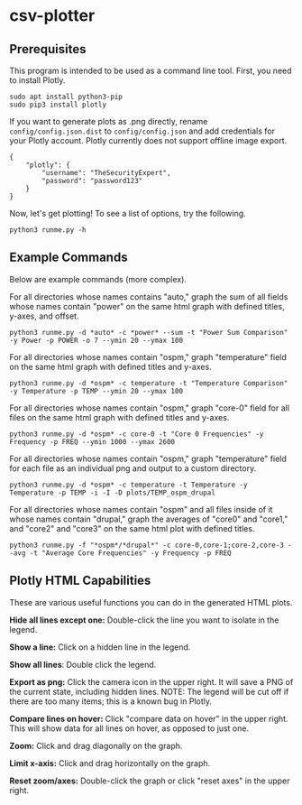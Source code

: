 # csv-plotter
## Prerequisites

This program is intended to be used as a command line tool. First, you need to install Plotly.
```
sudo apt install python3-pip
sudo pip3 install plotly
```
If you want to generate plots as .png directly, rename `config/config.json.dist` to `config/config.json` and add credentials for your Plotly account. Plotly currently does not support offline image export.
```
{
    "plotly": {
        "username": "TheSecurityExpert",
        "password": "password123"
    }
}
```
Now, let's get plotting! To see a list of options, try the following.
```
python3 runme.py -h
```

## Example Commands

Below are example commands (more complex).

For all directories whose names contains "auto," graph the sum of all fields whose names contain "power" on the same html graph with defined titles, y-axes, and offset.
```
python3 runme.py -d *auto* -c *power* --sum -t "Power Sum Comparison" -y Power -p POWER -o 7 --ymin 20 --ymax 100
```

For all directories whose names contain "ospm," graph "temperature" field on the same html graph with defined titles and y-axes.
```
python3 runme.py -d *ospm* -c temperature -t "Temperature Comparison" -y Temperature -p TEMP --ymin 20 --ymax 100
```

For all directories whose names contain "ospm," graph "core-0" field for all files on the same html graph with defined titles and y-axes.
```
python3 runme.py -d *ospm* -c core-0 -t "Core 0 Frequencies" -y Frequency -p FREQ --ymin 1000 --ymax 2600
```

For all directories whose names contain "ospm," graph "temperature" field for each file as an individual png and output to a custom directory.
```
python3 runme.py -d *ospm* -c temperature -t Temperature -y Temperature -p TEMP -i -I -D plots/TEMP_ospm_drupal
```

For all directories whose names contain "ospm" and all files inside of it whose names contain "drupal," graph the averages of "core0" and "core1," and "core2" and "core3" on the same html plot with defined titles.
```
python3 runme.py -f "*ospm*/*drupal*" -c core-0,core-1;core-2,core-3 --avg -t "Average Core Frequencies" -y Frequency -p FREQ
```

## Plotly HTML Capabilities
These are various useful functions you can do in the generated HTML plots.

**Hide all lines except one:** Double-click the line you want to isolate in the legend.

**Show a line:** Click on a hidden line in the legend.

**Show all lines**: Double click the legend.

**Export as png:** Click the camera icon in the upper right. It will save a PNG of the current state, including hidden lines. NOTE: The legend will be cut off if there are too many items; this is a known bug in Plotly.

**Compare lines on hover:** Click "compare data on hover" in the upper right. This will show data for all lines on hover, as opposed to just one.

**Zoom:** Click and drag diagonally on the graph.

**Limit x-axis:** Click and drag horizontally on the graph.

**Reset zoom/axes:** Double-click the graph or click "reset axes" in the upper right.
